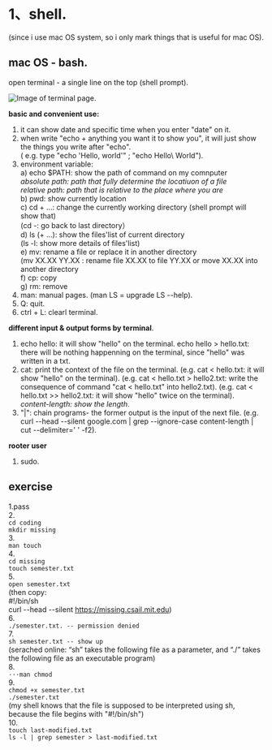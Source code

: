 # 1、shell. 
(since i use mac OS system, so i only mark things that is useful for mac OS).   
## mac OS - bash. 
open terminal - a single line on the top (shell prompt). 

![Image of terminal page](https://github.com/Penny-Zhang/images/blob/main/terminal.png). 

**basic and convenient use:**
1) it can show date and specific time when you enter "date" on it. 
2) when write "echo + anything you want it to show you", it will just show the things you write after "echo".  
   ( e.g. type "echo 'Hello, world'" ; "echo Hello\ World"). 
3) environment variable:  
    a) echo $PATH: show the path of command on my comnputer <br/>
       *absolute path: path that fully determine the locatiuon of a file* <br/> 
       *relative path: path that is relative to the place where you are* <br/>
    b) pwd: show currently location <br/> 
    c) cd + ...: change the currently working directory (shell prompt will show that) <br/>
       (cd -: go back to last directory） <br/>
    d) ls (+ ...): show the files'list of current directory <br/>
       (ls -l: show more details of files'list)<br/>
    e) mv: rename a file or replace it in another directory<br/> 
       (mv XX.XX YY.XX : rename file XX.XX to file YY.XX or move XX.XX into another directory<br/>
    f) cp: copy<br/>
    g) rm: remove<br/>
4) man: manual pages. 
   (man LS = upgrade LS --help). 
5) Q: quit. 
6) ctrl + L: clearl terminal.   

**different input & output forms by terminal**. 
1) echo hello: it will show "hello" on the terminal. 
   echo hello > hello.txt: there will be nothing happenning on the terminal, since  "hello" was written in a txt.  
2) cat: print the context of the file on the terminal. 
   (e.g. cat < hello.txt: it will show "hello" on the terminal). 
   (e.g. cat < hello.txt > hello2.txt: write the consequence of command "cat < hello.txt" into hello2.txt). 
   (e.g. cat < hello.txt >> hello2.txt: it will show "hello" twice on the terminal). 
*content-length: show the length*. 
3) "|": chain programs- the former output is the input of the next file. 
   (e.g. curl --head --silent google.com | grep --ignore-case content-length | cut --delimiter=' ' -f2). 

**rooter user**
1) sudo. 

## exercise
1.pass<br/> 
2.<br/>
`cd coding`<br/> 
`mkdir missing`<br/> 
3.  
`man touch`<br/>
4.<br/>
`cd missing`<br/> 
`touch semester.txt`<br/> 
5.<br/>
`open semester.txt`<br/> 
(then copy:  <br/>
#!/bin/sh<br/>
curl --head --silent https://missing.csail.mit.edu)<br/> 
6.<br/>
`./semester.txt. -- permission denied`<br/> 
7.<br/>
`sh semester.txt -- show up`<br/> 
(serached online: “sh” takes the following file as a parameter, and “./” takes the following file as an executable program)<br/>
8. <br/>
`···man chmod`<br/> 
9.<br/>
`chmod +x semester.txt` <br/> 
`./semester.txt`<br/>
(my shell knows that the file is supposed to be interpreted using sh, because the file begins with "#!/bin/sh")<br/>
10. <br/>
`touch last-modified.txt`<br/>
`ls -l | grep semester > last-modified.txt`<br/>







   
       
    
    
